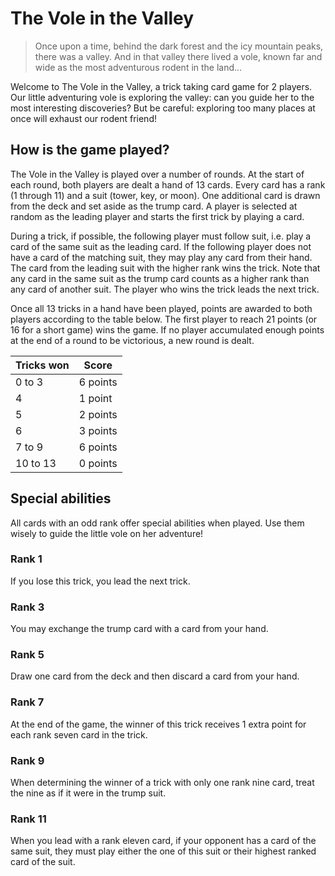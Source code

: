 # The Vole in the Valley

> Once upon a time, behind the dark forest and the icy mountain peaks, there was a valley. And in that valley there lived a vole, known far and wide as the most adventurous rodent in the land…

Welcome to The Vole in the Valley, a trick taking card game for 2 players. Our little adventuring vole is exploring the valley: can you guide her to the most interesting discoveries? But be careful: exploring too many places at once will exhaust our rodent friend!

## How is the game played?

The Vole in the Valley is played over a number of rounds. At the start of each round, both players are dealt a hand of 13 cards. Every card has a rank (1 through 11) and a suit (<span class="tower">tower</span>, <span class="key">key</span>, or <span class="moon">moon</span>). One additional card is drawn from the deck and set aside as the trump card. A player is selected at random as the leading player and starts the first trick by playing a card.

During a trick, if possible, the following player must follow suit, i.e. play a card of the same suit as the leading card. If the following player does not have a card of the matching suit, they may play any card from their hand. The card from the leading suit with the higher rank wins the trick. Note that any card in the same suit as the trump card counts as a higher rank than any card of another suit. The player who wins the trick leads the next trick.

Once all 13 tricks in a hand have been played, points are awarded to both players according to the table below. The first player to reach 21 points (or 16 for a short game) wins the game. If no player accumulated enough points at the end of a round to be victorious, a new round is dealt.

| Tricks won | Score    |
| ---------- | -------- |
| 0 to 3     | 6 points |
| 4          | 1 point  |
| 5          | 2 points |
| 6          | 3 points |
| 7 to 9     | 6 points |
| 10 to 13   | 0 points |

## Special abilities

All cards with an odd rank offer special abilities when played. Use them wisely to guide the little vole on her adventure!

<h3><span>Rank 1</span></h3>

If you lose this trick, you lead the next trick.

<h3><span>Rank 3</span></h3>

You may exchange the trump card with a card from your hand.

<h3><span>Rank 5</span></h3>

Draw one card from the deck and then discard a card from your hand.

<h3><span>Rank 7</span></h3>

At the end of the game, the winner of this trick receives 1 extra point for each rank seven card in the trick.

<h3><span>Rank 9</span></h3>

When determining the winner of a trick with only one rank nine card, treat the nine as if it were in the trump suit.

<h3><span>Rank 11</span></h3>

When you lead with a rank eleven card, if your opponent has a card of the same suit, they must play either the one of this suit or their highest ranked card of the suit.
